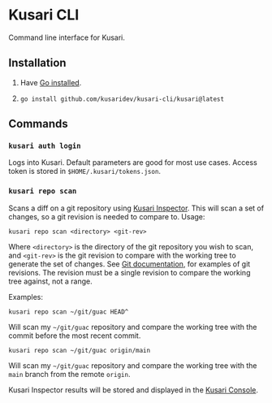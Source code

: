 # Kusari CLI

Command line interface for Kusari.

## Installation

1. Have [Go installed](https://go.dev/doc/install).

1. `go install github.com/kusaridev/kusari-cli/kusari@latest`

## Commands

### `kusari auth login`

Logs into Kusari. Default parameters are good for most use cases. Access token
is stored in `$HOME/.kusari/tokens.json`.

### `kusari repo scan`

Scans a diff on a git repository using [Kusari
Inspector](https://www.kusari.dev/inspector). This will scan a set of changes,
so a git revision is needed to compare to. Usage:

```
kusari repo scan <directory> <git-rev>
```

Where `<directory>` is the directory of the git repository you wish to scan,
and `<git-rev>` is the git revision to compare with the working tree to
generate the set of changes. See [Git
documentation](https://git-scm.com/docs/gitrevisions), for examples of git
revisions. The revision must be a single revision to compare the working tree
against, not a range.

Examples:

```
kusari repo scan ~/git/guac HEAD^
```

Will scan my `~/git/guac` repository and compare the working tree with the
commit before the most recent commit.

```
kusari repo scan ~/git/guac origin/main
```

Will scan my `~/git/guac` repository and compare the working tree with the
`main` branch from the remote `origin`.

Kusari Inspector results will be stored and displayed in the [Kusari
Console](https://console.us.kusari.cloud/analysis/cli).

